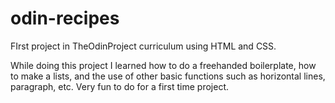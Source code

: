 # odin-recipes
FIrst project in TheOdinProject curriculum using HTML and CSS.

While doing this project I learned how to do a freehanded boilerplate, how to make a lists, and the use of other basic functions such as horizontal lines, paragraph, etc. Very fun to do for a first time project.